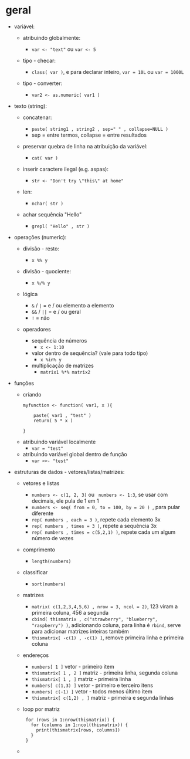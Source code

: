 # geral
 - variável:
   - atribuindo globalmente: 
     - `var <- "text"` ou `var <- 5`

   - tipo - checar:
     - `class( var )`, e para declarar inteiro, `var = 10L` ou `var = 1000L`

   - tipo - converter:
     - `var2 <- as.numeric( var1 )`

 - texto (string):
   - concatenar:
     - `paste( string1 , string2 , sep=" " , collapse=NULL )`
     - sep = entre termos, collapse = entre resultados

   - preservar quebra de linha na atribuição da variável:
     - `cat( var )`

   - inserir caractere ilegal (e.g. aspas):
     - `str <- "Don't try \"this\" at home" `

   - len:
     - `nchar( str )`

   - achar sequência "Hello"
     - `grepl( "Hello" , str )`

 - operações (numeric):
   - divisão - resto:
     - `x %% y`

   - divisão - quociente:
     - `x %/% y`

   - lógica
     - `&` / `|` = e / ou elemento a elemento
     - `&&` / `||` = e / ou geral
     - `!` = não

   - operadores
     - sequência de números
       - `x <- 1:10`
     - valor dentro de sequência? (vale para todo tipo)
       - `x %in% y`
     - multiplicação de matrizes
       - `matrix1 %*% matrix2`

 - funções
   - criando
       ```
       myfunction <- function( var1, x ){

           paste( var1 , "test" )
           return( 5 * x )

       }
       ```
   - atribuindo variável localmente
     - ` var = "test" `
   - atribuindo variável global dentro de função
     - ` var <<- "test" `

 - estruturas de dados - vetores/listas/matrizes:
   - vetores e listas
     - `numbers <- c(1, 2, 3)` ou ` numbers <- 1:3`, se usar com decimais, ele pula de 1 em 1
     - `numbers <- seq( from = 0, to = 100, by = 20 ) `, para pular diferente
     - `rep( numbers , each = 3 )`, repete cada elemento 3x
     - `rep( numbers , times = 3 )`, repete a sequência 3x
     - `rep( numbers , times = c(5,2,1) )`, repete cada um algum número de vezes

   - comprimento
     - `length(numbers)`

   - classificar
     - `sort(numbers)`

   - matrizes
     - `matrix( c(1,2,3,4,5,6) , nrow = 3, ncol = 2)`, 123 viram a primeira coluna, 456 a segunda
     - `cbind( thismatrix , c("strawberry", "blueberry", "raspberry") )`, adicionando coluna, para linha é `rbind`, serve para adicionar matrizes inteiras também
     - `thismatrix[ -c(1) , -c(1) ]`, remove primeira linha e primeira coluna

   - endereços
     - `numbers[ 1 ]` vetor - primeiro item
     - `thismatrix[ 1 , 2 ]` matriz - primeira linha, segunda coluna
     - `thismatrix[ 1 , ]` matriz - primeira linha
     - `numbers[ c(1,3) ]` vetor - primeiro e terceiro itens
     - `numbers[ c(-1) ]` vetor - todos menos último item
     - `thismatrix[ c(1,2) , ]` matriz - primeira e segunda linhas

   - loop por matriz
     ```
      for (rows in 1:nrow(thismatrix)) {
        for (columns in 1:ncol(thismatrix)) {
          print(thismatrix[rows, columns])
        }
      }
     ```

   - 